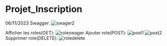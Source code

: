 # Projet_Inscription
 06/11/2023
Swagger:
![swager2](https://github.com/safae12-1/Projet_Inscription/assets/124156186/e8085055-7f94-4f18-b2d0-a1dda592de69)

Afficher les roles(GET):
![roleswager](https://github.com/safae12-1/Projet_Inscription/assets/124156186/34fe7404-63eb-4440-91ed-f31356b1cce7)
Ajouter role(POST):
![post1](https://github.com/safae12-1/Projet_Inscription/assets/124156186/247a711c-960b-489d-a471-4cd826bc84c3)
![post2](https://github.com/safae12-1/Projet_Inscription/assets/124156186/9aff3403-b10b-480d-b51c-2817e03ff290)
Supprimer role(DELETE):
![roledelete](https://github.com/safae12-1/Projet_Inscription/assets/124156186/35751239-b0b6-446d-8dd1-3221079bd9bc)
